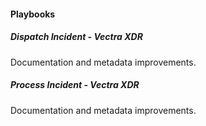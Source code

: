 
#### Playbooks

##### Dispatch Incident - Vectra XDR

Documentation and metadata improvements.
##### Process Incident - Vectra XDR

Documentation and metadata improvements.
